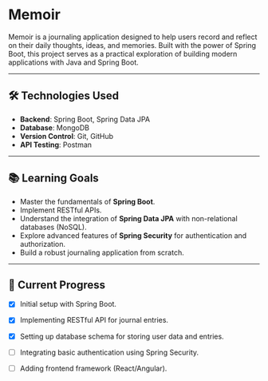 # Memoir

Memoir is a journaling application designed to help users record and reflect on their daily thoughts, ideas, and memories. Built with the power of Spring Boot, this project serves as a practical exploration of building modern applications with Java and Spring Boot.

---

## 🛠️ Technologies Used

- **Backend**: Spring Boot, Spring Data JPA
- **Database**: MongoDB
- **Version Control**: Git, GitHub
- **API Testing**: Postman

---

## 📚 Learning Goals

- Master the fundamentals of **Spring Boot**.
- Implement RESTful APIs.
- Understand the integration of **Spring Data JPA** with non-relational databases (NoSQL).
- Explore advanced features of **Spring Security** for authentication and authorization.
- Build a robust journaling application from scratch.

---

## 🚧 Current Progress

- [x] Initial setup with Spring Boot.
- [x] Implementing RESTful API for journal entries.
- [x] Setting up database schema for storing user data and entries.
- [ ] Integrating basic authentication using Spring Security.
- [ ] Adding frontend framework (React/Angular).


